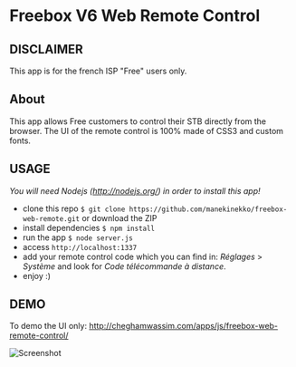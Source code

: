 Freebox V6 Web Remote Control
=

DISCLAIMER
--
This app is for the french ISP "Free" users only. 

About
--
This app allows Free customers to control their STB directly from the browser. 
The UI of the remote control is 100% made of CSS3 and custom fonts.

USAGE
--

_You will need Nodejs (http://nodejs.org/) in order to install this app!_

* clone this repo ```$ git clone https://github.com/manekinekko/freebox-web-remote.git``` or download the ZIP
* install dependencies ```$ npm install ```
* run the app ```$ node server.js```
* access ```http://localhost:1337 ```
* add your remote control code which you can find in:  _Réglages_ > _Système_ and look for _Code télécommande à distance_.
* enjoy :)

DEMO
--

To demo the UI only: http://cheghamwassim.com/apps/js/freebox-web-remote-control/

![Screenshot](https://raw.github.com/manekinekko/freebox-web-remote/master/remote-control-freebox-v6.png)
